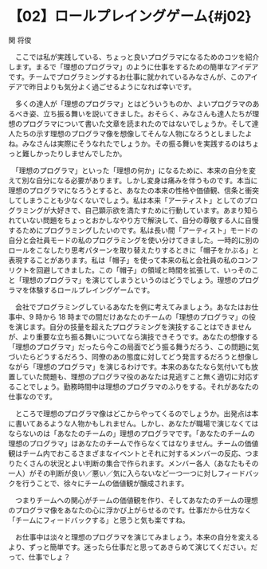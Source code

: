# 【02】ロールプレイングゲーム{#j02}

<div class="author">関 将俊</div>

　ここでは私が実践している、ちょっと良いプログラマになるためのコツを紹介します。まるで「理想のプログラマ」のように仕事をするための簡単なアイデアです。チームでプログラミングするお仕事に就かれているみなさんが、このアイデアで昨日よりも気分よく過ごせるようになれば幸いです。

　多くの達人が「理想のプログラマ」とはどういうものか、よいプログラマのあるべき姿、立ち振る舞いを説いてきました。おそらく、みなさんも達人たちが理想のプログラマについて書いた文章を読まれたのではないでしょうか。そして達人たちの示す理想のプログラマ像を想像してそんな人物になろうとしましたよね。みなさんは実際にそうなれたでしょうか。その振る舞いを実践するのはちょっと難しかったりしませんでしたか。

　「理想のプログラマ」といった「理想の何か」になるために、本来の自分を変えて別な自分になる必要があります。しかし変身は痛みを伴うものです。本当に理想のプログラマになろうとすると、あなたの本来の性格や価値観、信条と衝突してしまうことも少なくないでしょう。私は本来「アーティスト」としてのプログラミングが大好きで、自己顕示欲を満たすために行動しています。あまり知られていない問題をちょっとおかしなやり方で解決して、自分の尊敬する人に自慢するためにプログラミングしたいのです。私は長い間「アーティスト」モードの自分と会社員モードの私のプログラミングを使い分けてきました。一時的に別のロールをこなしたり思考パターンを取り替えたりするときに「帽子をかぶる」と表現することがあります。私は「帽子」を使って本来の私と会社員の私のコンフリクトを回避してきました。この「帽子」の領域と時間を拡張して、いっそのこと「理想のプログラマ」を演じてしまうというのはどうでしょう。理想のプログラマを体験するロールプレイングゲームです。

　会社でプログラミングしているあなたを例に考えてみましょう。あなたはお仕事中、9 時から 18 時までの間だけあなたのチームの「理想のプログラマ」の役を演じます。自分の技量を超えたプログラミングを演技することはできませんが、より重要な立ち振る舞いについてなら演技できそうです。あなたの想像する「理想のプログラマ」だったら今この局面でどう振る舞うだろう、この問題に気づいたらどうするだろう、同僚のあの態度に対してどう発言するだろうと想像しながら「理想のプログラマ」を演じるわけです。本来のあなたなら気付いても放置していた問題も、理想のプログラマ役のあなたは見逃すこと無く適切に対応することでしょう。勤務時間中は理想のプログラマのふりをする。それがあなたの仕事なのです。

　ところで理想のプログラマ像はどこからやってくるのでしょうか。出発点は本に書いてあるような人物かもしれません。しかし、あなたが職場で演じなくてはならないのは「あなたのチームの」理想のプログラマです。「あなたのチームの理想のプログラマ」はあなたのチームで作らなくてはなりません。チームの価値観はチーム内でおこるさまざまなイベントとそれに対するメンバーの反応、つまりたくさんの状況とよい判断の集合で作られます。メンバー各人（あなたもその一人）がその判断が良い／悪い／気に入らないなど一つ一つに対しフィードバックを行うことで、徐々にチームの価値観が醸成されます。

　つまりチームへの関心がチームの価値観を作り、そしてあなたのチームの理想のプログラマ像をあなたの心に浮かび上がらせるのです。仕事だから仕方なく「チームにフィードバックする」と思うと気も楽ですね。

　お仕事中は淡々と理想のプログラマを演じてみましょう。本来の自分を変えるより、ずっと簡単です。迷ったら仕事だと思ってあきらめて演じてください。だって、仕事でしょ？
